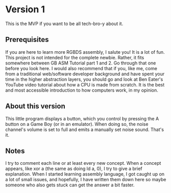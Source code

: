 # Version 1
This is the MVP if you want to be all tech-bro-y about it.

## Prerequisites
If you are here to learn more RGBDS assembly, I salute you! It is a lot of fun. This project is not intended for the complete newbie. Rather, it fits somewhere between GB ASM Tutorial part 1 and 2. Go through that one before you look here. I would also recommend that if you, like me, come from a traditional web/software developer background and have spent your time in the higher abstraction layers, you should go and look at Ben Eater's YouTube video tutorial about how a CPU is made from scratch. It is the best and most accessible introduction to how computers work, in my opinion.

## About this version
This little program displays a button, which you control by pressing the A button on a Game Boy (or in an emulator). When doing so, the noise channel's volume is set to full and emits a manually set noise sound. That's it.

## Notes
I try to comment each line or at least every new concept. When a concept appears, like xor a (the same as doing ld a, 0), I try to give a brief explanation. When I started learning assembly language, I got caught up on a lot of small issues, and hopefully, I have written them down here so maybe someone who also gets stuck can get the answer a bit faster.